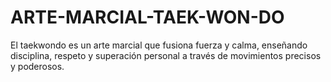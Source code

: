 # ARTE-MARCIAL-TAEK-WON-DO
El taekwondo es un arte marcial que fusiona fuerza y calma, enseñando disciplina, respeto y superación personal a través de movimientos precisos y poderosos.
